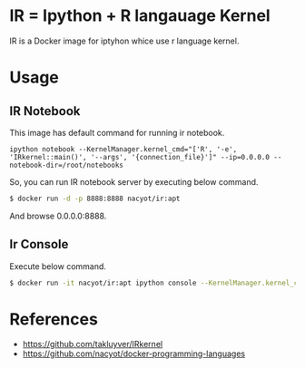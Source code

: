 # IR = Ipython + R langauage Kernel

IR is a Docker image for iptyhon whice use r language kernel.

# Usage

## IR Notebook

This image has default command for running ir notebook.

```
ipython notebook --KernelManager.kernel_cmd="['R', '-e', 'IRkernel::main()', '--args', '{connection_file}']" --ip=0.0.0.0 --notebook-dir=/root/notebooks
```

So, you can run IR notebook server by executing below command.

```sh
$ docker run -d -p 8888:8888 nacyot/ir:apt
```

And browse 0.0.0.0:8888.

## Ir Console

Execute below command.

```sh
$ docker run -it nacyot/ir:apt ipython console --KernelManager.kernel_cmd="['R', '-e', 'IRkernel::main()', '--args', '{connection_file}']"
```

# References

* https://github.com/takluyver/IRkernel
* https://github.com/nacyot/docker-programming-languages
